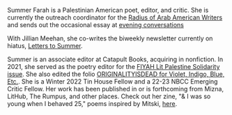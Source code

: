 Summer Farah is a Palestinian American poet, editor, and critic. She is currently the outreach coordinator for the [Radius of Arab American Writers](https://arabamericanwriters.org/) and sends out the occasional essay at [evening conversations](https://eveningconversations.substack.com/)

With Jillian Meehan, she co-writes the biweekly newsletter currently on hiatus, [Letters to Summer](https://letterstosummer.com).  

Summer is an associate editor at Catapult Books, acquiring in nonfiction. In 2021, she served as the poetry editor for the [FIYAH Lit Palestine Solidarity issue](https://www.fiyahlitmag.com/the-palestine-solidarity-issue/). She also edited the folio [ORIGINALITYISDEAD for Violet, Indigo, Blue, Etc.](https://violetindigoblueetc.com/originalityisdead/). She is a Winter 2022 Tin House Fellow and a 22-23 NBCC Emerging Critic Fellow. Her work has been published in or is forthcoming from Mizna, LitHub, The Rumpus, and other places. Check out her zine, "& I was so young when I behaved 25," poems inspired by Mitski, [here](https://ko-fi.com/summabis/shop). 
